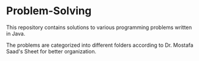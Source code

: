 # Problem-Solving

This repository contains solutions to various programming problems written in Java. 

The problems are categorized into different folders according to Dr. Mostafa Saad's Sheet for better organization.

